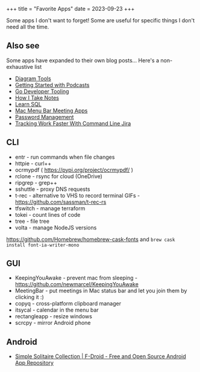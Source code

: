 +++
title = "Favorite Apps"
date = 2023-09-23
+++

Some apps I don't want to forget! Some are useful for specific things I don't need all the time.

## Also see

Some apps have expanded to their own blog posts... Here's a non-exhaustive list

- [Diagram Tools](/blog/diagram-tools/)
- [Getting Started with Podcasts](/blog/getting-started-with-podcasts/)
- [Go Developer Tooling](/blog/go-developer-tooling/)
- [How I Take Notes](/blog/how-i-take-notes/)
- [Learn SQL](/blog/learn-sql/)
- [Mac Menu Bar Meeting Apps](/blog/mac-menu-bar-meeting-apps/)
- [Password Management](/blog/password-management/)
- [Tracking Work Faster With Command Line Jira](/blog/tracking-work-faster-with-command-line-jira/)

## CLI

- entr - run commands when file changes
- httpie - curl++
- ocrmypdf ( https://pypi.org/project/ocrmypdf/ )
- rclone - rsync for cloud (OneDrive)
- ripgrep - grep++
- sshuttle - proxy DNS requests
- t-rec - alternative to VHS to record terminal GIFs - https://github.com/sassman/t-rec-rs
- tfswitch - manage terraform
- tokei - count lines of code
- tree - file tree
- volta - manage NodeJS versions

https://github.com/Homebrew/homebrew-cask-fonts and `brew cask install font-ia-writer-mono`

## GUI

- KeepingYouAwake - prevent mac from sleeping - https://github.com/newmarcel/KeepingYouAwake
- MeetingBar - put meetings in Mac status bar and let you join them by clicking it :)
- copyq - cross-platform clipboard manager
- itsycal - calendar in the menu bar
- rectangleapp - resize windows
- scrcpy - mirror Android phone

## Android

- [Simple Solitaire Collection | F-Droid - Free and Open Source Android App Repository](https://f-droid.org/en/packages/de.tobiasbielefeld.solitaire/)
